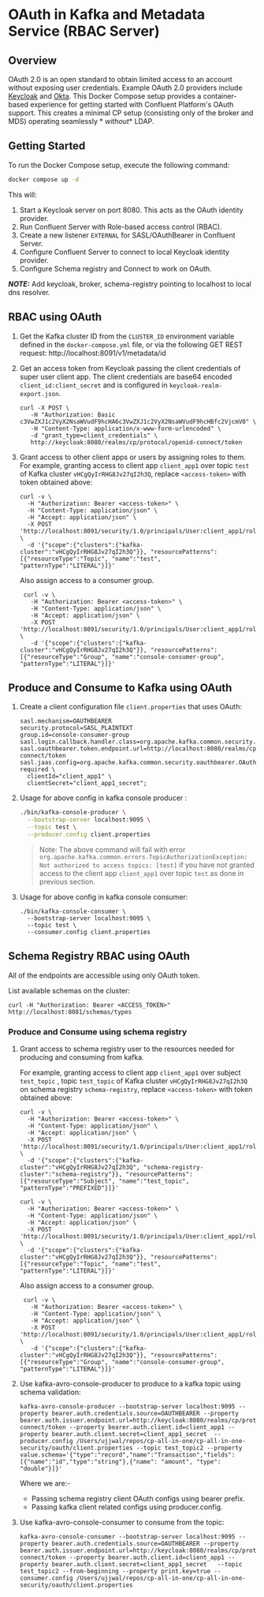 # OAuth in Kafka and Metadata Service (RBAC Server)

## Overview

OAuth 2.0 is an open standard to obtain limited access to an account without
exposing user credentials. Example OAuth 2.0 providers include [Keycloak](https://www.keycloak.org/) and [Okta](https://www.okta.com/).
This Docker Compose setup provides a container-based experience for getting started with Confluent
Platform's OAuth support.
This creates a minimal CP setup (consisting only of the broker and MDS) operating seamlessly *
*without** LDAP.

## Getting Started

To run the Docker Compose setup, execute the following command:

```bash
docker compose up -d
```

This will:

1. Start a Keycloak server on port 8080. This acts as the OAuth identity provider.
2. Run Confluent Server with Role-based access control (RBAC).
3. Create a new listener `EXTERNAL` for SASL/OAuthBearer in Confluent Server.
4. Configure Confluent Server to connect to local Keycloak identity provider.
5. Configure Schema registry and Connect to work on OAuth.

**_NOTE:_**
Add keycloak, broker, schema-registry pointing to localhost to local dns resolver.

## RBAC using OAuth

1. Get the Kafka cluster ID from the `CLUSTER_ID` environment variable defined in the `docker-compose.yml` file, or via the following GET REST request: http://localhost:8091/v1/metadata/id

2. Get an access token from Keycloak passing the client credentials of super user client app. The client credentials are base64 encoded `client_id:client_secret` and is configured in `keycloak-realm-export.json`.

    ```shell
    curl -X POST \
       -H "Authorization: Basic c3VwZXJ1c2VyX2NsaWVudF9hcHA6c3VwZXJ1c2VyX2NsaWVudF9hcHBfc2VjcmV0" \
       -H "Content-Type: application/x-www-form-urlencoded" \
       -d "grant_type=client_credentials" \
       http://keycloak:8080/realms/cp/protocol/openid-connect/token
    ```

3. Grant access to other client apps or users by assigning roles to them.
   For example, granting access to client app `client_app1` over topic `test` of Kafka cluster `vHCgQyIrRHG8Jv27qI2h3Q`, replace `<access-token>` with token obtained above:

    ```shell
    curl -v \
      -H "Authorization: Bearer <access-token>" \
      -H "Content-Type: application/json" \
      -H "Accept: application/json" \
      -X POST 'http://localhost:8091/security/1.0/principals/User:client_app1/roles/ResourceOwner/bindings' \
      -d '{"scope":{"clusters":{"kafka-cluster":"vHCgQyIrRHG8Jv27qI2h3Q"}}, "resourcePatterns":[{"resourceType":"Topic", "name":"test", "patternType":"LITERAL"}]}'
    ```

   Also assign access to a consumer group.
   ```shell
    curl -v \
      -H "Authorization: Bearer <access-token>" \
      -H "Content-Type: application/json" \
      -H "Accept: application/json" \
      -X POST 'http://localhost:8091/security/1.0/principals/User:client_app1/roles/ResourceOwner/bindings' \
      -d '{"scope":{"clusters":{"kafka-cluster":"vHCgQyIrRHG8Jv27qI2h3Q"}}, "resourcePatterns":[{"resourceType":"Group", "name":"console-consumer-group", "patternType":"LITERAL"}]}'
    ```

## Produce and Consume to Kafka using OAuth

1. Create a client configuration file `client.properties` that uses OAuth:

    ```properties
    sasl.mechanism=OAUTHBEARER
    security.protocol=SASL_PLAINTEXT
    group.id=console-consumer-group
    sasl.login.callback.handler.class=org.apache.kafka.common.security.oauthbearer.secured.OAuthBearerLoginCallbackHandler
    sasl.oauthbearer.token.endpoint.url=http://localhost:8080/realms/cp/protocol/openid-connect/token
    sasl.jaas.config=org.apache.kafka.common.security.oauthbearer.OAuthBearerLoginModule required \
      clientId="client_app1" \
      clientSecret="client_app1_secret";
    ```

2. Usage for above config in kafka console producer :
   ```bash
   ./bin/kafka-console-producer \
     --bootstrap-server localhost:9095 \
     --topic test \
     --producer.config client.properties
   ```
   > Note: The above command will fail with error ```org.apache.kafka.common.errors.TopicAuthorizationException: Not authorized to access topics: [test]``` if you have not granted access to the client app `client_app1` over topic `test` as done in previous section.

3. Usage for above config in kafka console consumer:
   ```shell
   ./bin/kafka-console-consumer \
     --bootstrap-server localhost:9095 \
     --topic test \
     --consumer.config client.properties
   ```

## Schema Registry RBAC using OAuth

All of the endpoints are accessible using only OAuth token.

List available schemas on the cluster:

```curl -H "Authorization: Bearer <ACCESS_TOKEN>" http://localhost:8081/schemas/types```

### Produce and Consume using schema registry

1. Grant access to schema registry user to the resources needed for producing and consuming from kafka.
  
   For example, granting access to client app `client_app1` over subject `test_topic` , topic `test_topic` of Kafka cluster `vHCgQyIrRHG8Jv27qI2h3Q` on schema registry `schema-registry`, replace `<access-token>` with token obtained above:
    
    ```shell
    curl -v \
      -H "Authorization: Bearer <access-token>" \
      -H "Content-Type: application/json" \
      -H "Accept: application/json" \
      -X POST 'http://localhost:8091/security/1.0/principals/User:client_app1/roles/ResourceOwner/bindings' \
      -d '{"scope":{"clusters":{"kafka-cluster":"vHCgQyIrRHG8Jv27qI2h3Q", "schema-registry-cluster":"schema-registry"}}, "resourcePatterns":[{"resourceType":"Subject", "name":"test_topic", "patternType":"PREFIXED"}]}'
    ```

    ```shell
    curl -v \
      -H "Authorization: Bearer <access-token>" \
      -H "Content-Type: application/json" \
      -H "Accept: application/json" \
      -X POST 'http://localhost:8091/security/1.0/principals/User:client_app1/roles/ResourceOwner/bindings' \
      -d '{"scope":{"clusters":{"kafka-cluster":"vHCgQyIrRHG8Jv27qI2h3Q"}}, "resourcePatterns":[{"resourceType":"Topic", "name":"test", "patternType":"LITERAL"}]}'
    ```

   Also assign access to a consumer group.
   ```shell
    curl -v \
      -H "Authorization: Bearer <access-token>" \
      -H "Content-Type: application/json" \
      -H "Accept: application/json" \
      -X POST 'http://localhost:8091/security/1.0/principals/User:client_app1/roles/ResourceOwner/bindings' \
      -d '{"scope":{"clusters":{"kafka-cluster":"vHCgQyIrRHG8Jv27qI2h3Q"}}, "resourcePatterns":[{"resourceType":"Group", "name":"console-consumer-group", "patternType":"LITERAL"}]}'

2. Use kafka-avro-console-producer to produce to a kafka topic using schema validation:

    ```shell 
    kafka-avro-console-producer --bootstrap-server localhost:9095 --property bearer.auth.credentials.source=OAUTHBEARER --property bearer.auth.issuer.endpoint.url=http://keycloak:8080/realms/cp/protocol/openid-connect/token --property bearer.auth.client.id=client_app1 --property bearer.auth.client.secret=client_app1_secret  --producer.config /Users/ujjwal/repos/cp-all-in-one/cp-all-in-one-security/oauth/client.properties --topic test_topic2 --property value.schema='{"type":"record","name":"Transaction","fields":[{"name":"id","type":"string"},{"name": "amount", "type": "double"}]}'
    ```

    Where we are:-
    - Passing schema registry client OAuth configs using bearer prefix.
    - Passing kafka client related configs using producer.config.


3. Use kafka-avro-console-consumer to consume from the topic:

    ```shell
    kafka-avro-console-consumer --bootstrap-server localhost:9095 --property bearer.auth.credentials.source=OAUTHBEARER --property bearer.auth.issuer.endpoint.url=http://keycloak:8080/realms/cp/protocol/openid-connect/token --property bearer.auth.client.id=client_app1 --property bearer.auth.client.secret=client_app1_secret   --topic test_topic2 --from-beginning --property print.key=true --consumer.config /Users/ujjwal/repos/cp-all-in-one/cp-all-in-one-security/oauth/client.properties
    ```

